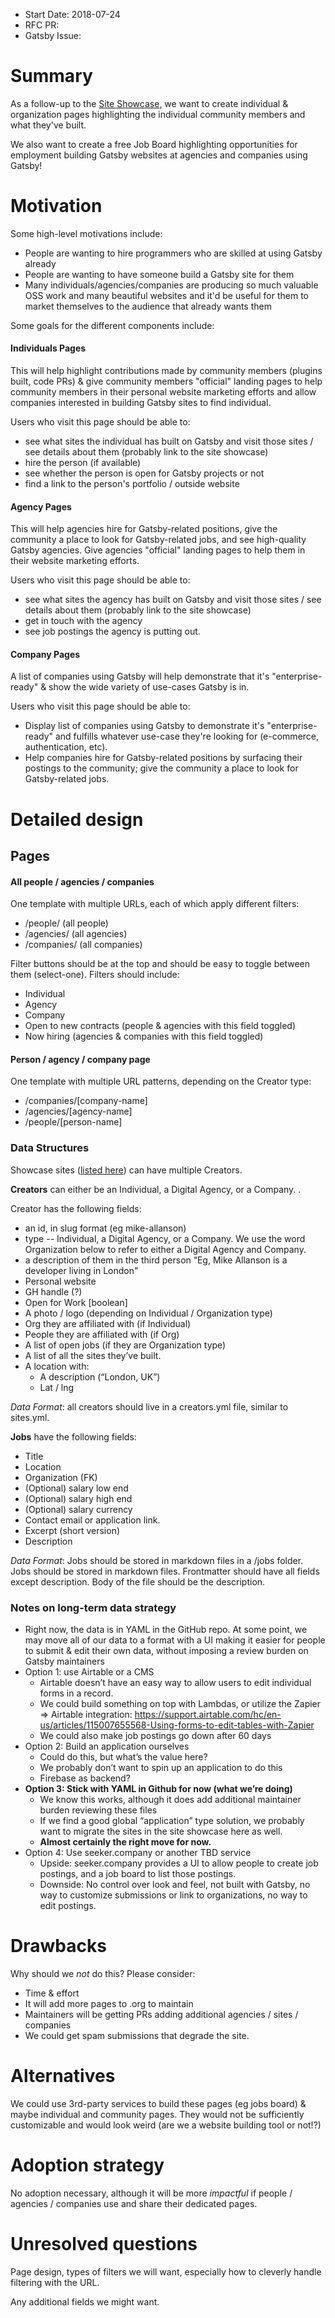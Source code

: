 - Start Date: 2018-07-24
- RFC PR: 
- Gatsby Issue: 

# Summary

As a follow-up to the [Site Showcase](https://next.gatsbyjs.org/showcase/), we want to create individual & organization pages highlighting the individual community members and what they've built. 

We also want to create a free Job Board highlighting opportunities for employment building Gatsby websites at agencies and companies using Gatsby!

# Motivation

Some high-level motivations include:

* People are wanting to hire programmers who are skilled at using Gatsby already
* People are wanting to have someone build a Gatsby site for them
* Many individuals/agencies/companies are producing so much valuable OSS work and many beautiful websites and it'd be useful for them to market themselves to the audience that already wants them

Some goals for the different components include:

#### Individuals Pages

This will help highlight contributions made by community members (plugins built, code PRs) & give community members "official" landing pages to help community members in their personal website marketing efforts and allow companies interested in building Gatsby sites to find individual.

Users who visit this page should be able to:

* see what sites the individual has built on Gatsby and visit those sites / see details about them (probably link to the site showcase)
* hire the person (if available)
* see whether the person is open for Gatsby projects or not
* find a link to the person's portfolio / outside website

#### Agency Pages

This will help agencies hire for Gatsby-related positions, give the community a place to look for Gatsby-related jobs, and see high-quality Gatsby agencies. Give agencies "official" landing pages to help them in their website marketing efforts.

Users who visit this page should be able to:

* see what sites the agency has built on Gatsby and visit those sites / see details about them (probably link to the site showcase)
* get in touch with the agency
* see job postings the agency is putting out.

#### Company Pages

A list of companies using Gatsby will help demonstrate that it's "enterprise-ready" & show the wide variety of use-cases Gatsby is in.

Users who visit this page should be able to:

* Display list of companies using Gatsby to demonstrate it's "enterprise-ready" and fulfills whatever use-case they're looking for (e-commerce, authentication, etc). 
* Help companies hire for Gatsby-related positions by surfacing their postings to the community; give the community a place to look for Gatsby-related jobs.

# Detailed design

## Pages

#### All people / agencies / companies

One template with multiple URLs, each of which apply different filters:
  * /people/ (all people)
  * /agencies/ (all agencies)
  * /companies/ (all companies)

Filter buttons should be at the top and should be easy to toggle between them (select-one). Filters should include:
  * Individual 
  * Agency 
  * Company
  * Open to new contracts (people & agencies with this field toggled)
  * Now hiring (agencies & companies with this field toggled)

#### Person / agency / company page

One template with multiple URL patterns, depending on the Creator type:
  * /companies/[company-name]
  * /agencies/[agency-name]
  * /people/[person-name]


### Data Structures

Showcase sites ([listed here](https://github.com/gatsbyjs/gatsby/blob/master/docs/sites.yml)) can have multiple Creators.

**Creators** can either be an Individual, a Digital Agency, or a Company. . 

Creator has the following fields:
* an id, in slug format (eg mike-allanson)
* type -- Individual, a Digital Agency, or a Company. We use the word Organization below to refer to either a Digital Agency and Company.
* a description of them in the third person “Eg, Mike Allanson is a developer living in London"
* Personal website
* GH handle (?)
* Open for Work [boolean]
* A photo / logo (depending on Individual / Organization type)
* Org they are affiliated with (if Individual)
* People they are affiliated with (if Org)
* A list of open jobs (if they are Organization type)
* A list of all the sites they’ve built.
* A location with:
    * A description (“London, UK”)
    * Lat / lng

_Data Format_: all creators should live in a creators.yml file, similar to sites.yml.

**Jobs** have the following fields:
* Title
* Location
* Organization (FK)
* (Optional) salary low end
* (Optional) salary high end
* (Optional) salary currency
* Contact email or application link. 
* Excerpt (short version)
* Description

_Data Format_: Jobs should be stored in markdown files in a /jobs folder. Jobs should be stored in markdown files. Frontmatter should have all fields except description. Body of the file should be the description. 

### Notes on long-term data strategy
* Right now, the data is in YAML in the GitHub repo. At some point, we may move all of our data to a format with a UI making it easier for people to submit & edit their own data, without imposing a review burden on Gatsby maintainers
* Option 1: use Airtable or a CMS
    * Airtable doesn’t have an easy way to allow users to edit individual forms in a record. 
    * We could build something on top with Lambdas, or utilize the Zapier => Airtable integration: https://support.airtable.com/hc/en-us/articles/115007655568-Using-forms-to-edit-tables-with-Zapier
    * We could also make job postings go down after 60 days
* Option 2: Build an application ourselves
    * Could do this, but what’s the value here?
    * We probably don’t want to spin up an application to do this
    * Firebase as backend?
* **Option 3: Stick with YAML in Github for now (what we’re doing)**
    * We know this works, although it does add additional maintainer burden reviewing these files
    * If we find a good global “application” type solution, we probably want to migrate the sites in the site showcase here as well. 
    * **Almost certainly the right move for now.**
* Option 4: Use seeker.company or another TBD service
    * Upside: seeker.company provides a UI to allow people to create job postings, and a job board to list those postings. 
    * Downside: No control over look and feel, not built with Gatsby, no way to customize submissions or link to organizations, no way to edit postings.
# Drawbacks

Why should we *not* do this? Please consider:

- Time & effort
- It will add more pages to .org to maintain
- Maintainers will be getting PRs adding additional agencies / sites / companies
- We could get spam submissions that degrade the site.

# Alternatives

We could use 3rd-party services to build these pages (eg jobs board) & maybe individual and community pages. They would not be sufficiently customizable and would look weird (are we a website building tool or not!?)

# Adoption strategy

No adoption necessary, although it will be more _impactful_ if people / agencies / companies use and share their dedicated pages.

# Unresolved questions

Page design, types of filters we will want, especially how to cleverly handle filtering with the URL.

Any additional fields we might want.
